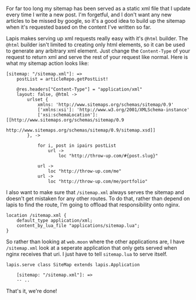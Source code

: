 For far too long my sitemap has been served as a static xml file that I update every time I write a new post.  I'm forgetful, and I don't want any new articles to be missed by google, so it's a good idea to build up the sitemap when it's requested based on the content I've written so far.

Lapis makes serving up xml requests really easy with it's `@html` builder.  The `@html` builder isn't limited to creating only html elements, so it can be used to generate any arbitrary xml element.  Just change the `Content-Type` of your request to return xml and serve the rest of your request like normal.  Here is what my sitemap action looks like:


    [sitemap: "/sitemap.xml"]: =>
        postList = articleRepo.getPostList!

        @res.headers["Content-Type"] = "application/xml"
        layout: false, @html ->
            urlset { 
                xmlns: 'http://www.sitemaps.org/schemas/sitemap/0.9'
                ['xmlns:xsi']: 'http://www.w3.org/2001/XMLSchema-instance'
                ['xsi:schemaLocation']: [[http://www.sitemaps.org/schemas/sitemap/0.9
                    http://www.sitemaps.org/schemas/sitemap/0.9/sitemap.xsd]]
            }, ->

                for i, post in ipairs postList
                    url ->
                        loc "http://throw-up.com/#{post.slug}"

                url ->
                    loc "http://throw-up.com/me"
                url ->
                    loc "http://throw-up.com/me/portfolio"

I also want to make sure that `/sitemap.xml` always serves the sitemap and doesn't get mistaken for any other routes.  To do that, rather than depend on lapis to find the route, I'm going to offload that responsibility onto nginx.  

    location /sitemap.xml {
        default_type application/xml;
        content_by_lua_file "applications/sitemap.lua";
    }

So rather than looking at `web.moon` where the other applications are, I have `/sitemap.xml` look at a seperate application that only gets served when nginx receives that uri.  I just have to tell `sitemap.lua` to serve itself.

    lapis.serve class SiteMap extends lapis.Application 

        [sitemap: "/sitemap.xml"]: =>
        -- ..

That's it, we're done!